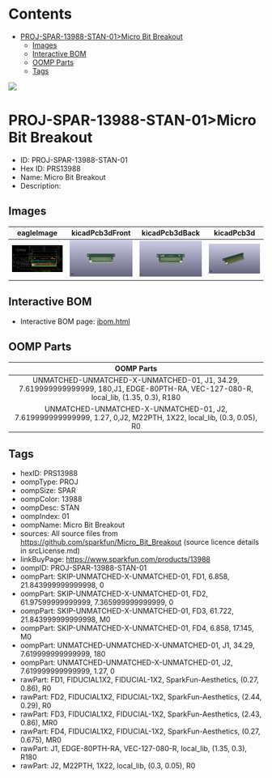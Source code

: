 



Contents
========

* [PROJ-SPAR-13988-STAN-01>Micro Bit Breakout](#proj-spar-13988-stan-01micro-bit-breakout)
	* [Images](#images)
	* [Interactive BOM](#interactive-bom)
	* [OOMP Parts](#oomp-parts)
	* [Tags](#tags)
  
![][im]
# PROJ-SPAR-13988-STAN-01>Micro Bit Breakout

- ID: PROJ-SPAR-13988-STAN-01
- Hex ID: PRS13988
- Name: Micro Bit Breakout
- Description: 

## Images
  
  

|eagleImage|kicadPcb3dFront|kicadPcb3dBack|kicadPcb3d|
| :---: | :---: | :---: | :---: |
|[![eagleImage](eagleImage_140.png)](eagleImage_600.png)|[![kicadPcb3dFront](kicadPcb3dFront_140.png)](kicadPcb3dFront_600.png)|[![kicadPcb3dBack](kicadPcb3dBack_140.png)](kicadPcb3dBack_600.png)|[![kicadPcb3d](kicadPcb3d_140.png)](kicadPcb3d_600.png)|

## Interactive BOM

- Interactive BOM page: [ibom.html](kicad/bom/ibom.html)

## OOMP Parts
  

|OOMP Parts|
| :---: |
|UNMATCHED-UNMATCHED-X-UNMATCHED-01, J1, 34.29, 7.619999999999999, 180,J1, EDGE-80PTH-RA, VEC-127-080-R, local_lib, (1.35, 0.3), R180|
|UNMATCHED-UNMATCHED-X-UNMATCHED-01, J2, 7.619999999999999, 1.27, 0,J2, M22PTH, 1X22, local_lib, (0.3, 0.05), R0|

## Tags

- hexID: PRS13988
- oompType: PROJ
- oompSize: SPAR
- oompColor: 13988
- oompDesc: STAN
- oompIndex: 01
- oompName: Micro Bit Breakout
- sources: All source files from https://github.com/sparkfun/Micro_Bit_Breakout (source licence details in srcLicense.md)
- linkBuyPage: https://www.sparkfun.com/products/13988
- oompID: PROJ-SPAR-13988-STAN-01
- oompPart: SKIP-UNMATCHED-X-UNMATCHED-01, FD1, 6.858, 21.843999999999998, 0
- oompPart: SKIP-UNMATCHED-X-UNMATCHED-01, FD2, 61.97599999999999, 7.365999999999999, 0
- oompPart: SKIP-UNMATCHED-X-UNMATCHED-01, FD3, 61.722, 21.843999999999998, M0
- oompPart: SKIP-UNMATCHED-X-UNMATCHED-01, FD4, 6.858, 17.145, M0
- oompPart: UNMATCHED-UNMATCHED-X-UNMATCHED-01, J1, 34.29, 7.619999999999999, 180
- oompPart: UNMATCHED-UNMATCHED-X-UNMATCHED-01, J2, 7.619999999999999, 1.27, 0
- rawPart: FD1, FIDUCIAL1X2, FIDUCIAL-1X2, SparkFun-Aesthetics, (0.27, 0.86), R0
- rawPart: FD2, FIDUCIAL1X2, FIDUCIAL-1X2, SparkFun-Aesthetics, (2.44, 0.29), R0
- rawPart: FD3, FIDUCIAL1X2, FIDUCIAL-1X2, SparkFun-Aesthetics, (2.43, 0.86), MR0
- rawPart: FD4, FIDUCIAL1X2, FIDUCIAL-1X2, SparkFun-Aesthetics, (0.27, 0.675), MR0
- rawPart: J1, EDGE-80PTH-RA, VEC-127-080-R, local_lib, (1.35, 0.3), R180
- rawPart: J2, M22PTH, 1X22, local_lib, (0.3, 0.05), R0



[im]: kicadPcb3d_450.png
